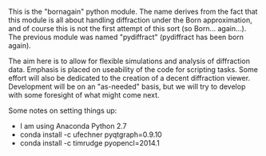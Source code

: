 This is the "bornagain" python module.  The name derives from the fact that this module is all about handling diffraction under the Born approximation, and of course this is not the first attempt of this sort (so Born... again...).  The previous module was named "pydiffract" (pydiffract has been born again).  

The aim here is to allow for flexible simulations and analysis of diffraction data.  Emphasis is placed on useability of the code for scripting tasks.  Some effort will also be dedicated to the creation of a decent diffraction viewer.  Development will be on an "as-needed" basis, but we will try to develop with some foresight of what might come next.

Some notes on setting things up:
- I am using Anaconda Python 2.7
- conda install -c ufechner pyqtgraph=0.9.10
- conda install -c timrudge pyopencl=2014.1